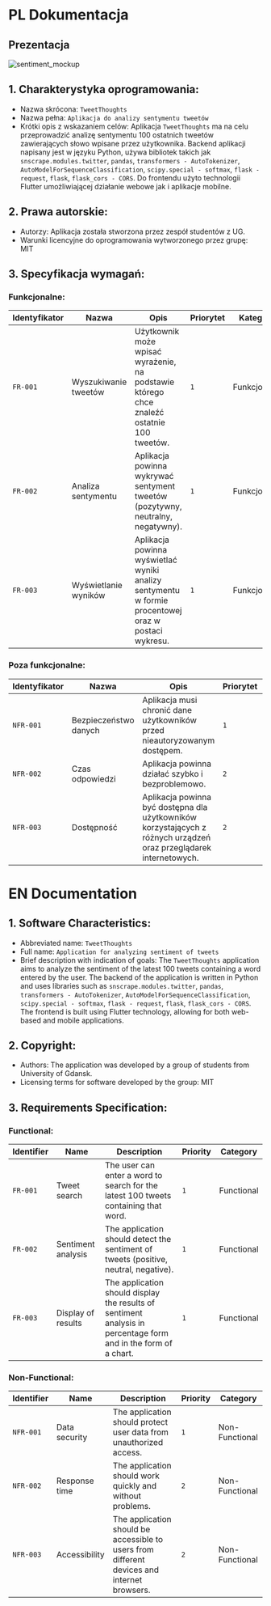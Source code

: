 # PL Dokumentacja 

## Prezentacja

![sentiment_mockup](https://user-images.githubusercontent.com/90191027/231772360-91537aff-3df4-463b-8d78-877852df7371.png)


## 1. Charakterystyka oprogramowania:
- Nazwa skrócona: `TweetThoughts`
- Nazwa pełna: `Aplikacja do analizy sentymentu tweetów`
- Krótki opis z wskazaniem celów: 
   Aplikacja `TweetThoughts` ma na celu przeprowadzić analizę sentymentu 100 ostatnich tweetów zawierających słowo wpisane przez użytkownika. Backend aplikacji napisany jest w języku Python, używa bibliotek takich jak `snscrape.modules.twitter`, `pandas`, `transformers - AutoTokenizer`, `AutoModelForSequenceClassification`, `scipy.special - softmax`, `flask - request`, `flask`, `flask_cors - CORS`. Do frontendu użyto technologii Flutter umożliwiającej działanie webowe jak i aplikacje mobilne.

## 2. Prawa autorskie:
- Autorzy: Aplikacja została stworzona przez zespół studentów z UG.
- Warunki licencyjne do oprogramowania wytworzonego przez grupę: MIT

## 3. Specyfikacja wymagań:
### Funkcjonalne:
| Identyfikator | Nazwa | Opis | Priorytet | Kategoria |
| --- | --- | --- | --- | --- |
| `FR-001` | Wyszukiwanie tweetów | Użytkownik może wpisać wyrażenie, na podstawie którego chce znaleźć ostatnie 100 tweetów. | `1` | Funkcjonalne |
| `FR-002` | Analiza sentymentu | Aplikacja powinna wykrywać sentyment tweetów (pozytywny, neutralny, negatywny). | `1` | Funkcjonalne |
| `FR-003` | Wyświetlanie wyników | Aplikacja powinna wyświetlać wyniki analizy sentymentu w formie procentowej oraz w postaci wykresu. | `1` | Funkcjonalne |

### Poza funkcjonalne:
| Identyfikator | Nazwa | Opis | Priorytet | Kategoria |
| --- | --- | --- | --- | --- |
| `NFR-001` | Bezpieczeństwo danych | Aplikacja musi chronić dane użytkowników przed nieautoryzowanym dostępem. | `1` | Poza funkcjonalne |
| `NFR-002` | Czas odpowiedzi | Aplikacja powinna działać szybko i bezproblemowo. | `2` | Poza funkcjonalne |
| `NFR-003` | Dostępność | Aplikacja powinna być dostępna dla użytkowników korzystających z różnych urządzeń oraz przeglądarek internetowych. | `2` | Poza funkcjonalne |


# EN Documentation

## 1. Software Characteristics:
- Abbreviated name: `TweetThoughts`
- Full name: `Application for analyzing sentiment of tweets`
- Brief description with indication of goals: 
   The `TweetThoughts` application aims to analyze the sentiment of the latest 100 tweets containing a word entered by the user. The backend of the application is written in Python and uses libraries such as `snscrape.modules.twitter`, `pandas`, `transformers - AutoTokenizer`, `AutoModelForSequenceClassification`, `scipy.special - softmax`, `flask - request`, `flask`, `flask_cors - CORS`. The frontend is built using Flutter technology, allowing for both web-based and mobile applications.

## 2. Copyright:
- Authors: The application was developed by a group of students from University of Gdansk.
- Licensing terms for software developed by the group: MIT

## 3. Requirements Specification:
### Functional:
| Identifier | Name | Description | Priority | Category |
| --- | --- | --- | --- | --- |
| `FR-001` | Tweet search | The user can enter a word to search for the latest 100 tweets containing that word. | `1` | Functional |
| `FR-002` | Sentiment analysis | The application should detect the sentiment of tweets (positive, neutral, negative). | `1` | Functional |
| `FR-003` | Display of results | The application should display the results of sentiment analysis in percentage form and in the form of a chart. | `1` | Functional |

### Non-Functional:
| Identifier | Name | Description | Priority | Category |
| --- | --- | --- | --- | --- |
| `NFR-001` | Data security | The application should protect user data from unauthorized access. | `1` | Non-Functional |
| `NFR-002` | Response time | The application should work quickly and without problems. | `2` | Non-Functional |
| `NFR-003` | Accessibility | The application should be accessible to users from different devices and internet browsers. | `2` | Non-Functional |
